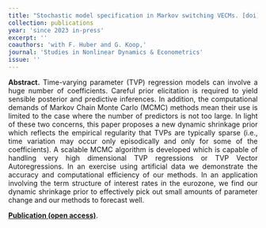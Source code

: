 ```yaml
---
title: "Stochastic model specification in Markov switching VECMs. [doi](https://doi.org/10.1515/snde-2018-0069)"
collection: publications
year: 'since 2023 in-press'
excerpt: ''
coauthors: 'with F. Huber and G. Koop,'
journal: 'Studies in Nonlinear Dynamics & Econometrics'
issue: ''
---
```

<p align="justify"> <b>Abstract.</b> Time-varying parameter (TVP) regression models can involve a huge number of coefficients. Careful prior elicitation is required to yield sensible posterior and predictive inferences. In addition, the computational demands of Markov Chain Monte Carlo (MCMC) methods mean their use is limited to  the case where the number of predictors is not too large. In light of these two concerns, this paper proposes a new dynamic shrinkage prior which reflects the empirical regularity that TVPs are typically sparse (i.e., time variation may occur only episodically and only for some of the coefficients). A scalable MCMC algorithm is developed which is capable of handling very high dimensional TVP regressions or TVP Vector Autoregressions. In an exercise using artificial data we demonstrate the accuracy and computational efficiency of our methods. In an application involving the term structure of interest rates in the eurozone, we find our dynamic shrinkage prior to effectively pick out small amounts of parameter change and our methods to forecast well.
 </p>

[**Publication (open access)**](https://doi.org/10.1515/snde-2022-0077).
